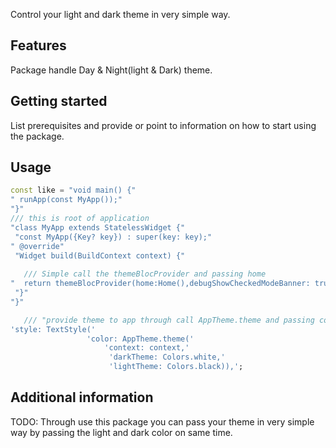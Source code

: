 <!-- 
This README describes the package. If you publish this package to pub.dev,
this README's contents appear on the landing page for your package.

For information about how to write a good package README, see the guide for
[writing package pages](https://dart.dev/guides/libraries/writing-package-pages). 

For general information about developing packages, see the Dart guide for
[creating packages](https://dart.dev/guides/libraries/create-library-packages)
and the Flutter guide for
[developing packages and plugins](https://flutter.dev/developing-packages). 
-->

Control your light and dark theme in very simple way.

## Features

Package handle Day & Night(light & Dark) theme.

## Getting started

List prerequisites and provide or point to information on how to
start using the package.

## Usage

```dart
const like = "void main() {"
" runApp(const MyApp());"
"}"
/// this is root of application
"class MyApp extends StatelessWidget {"
 "const MyApp({Key? key}) : super(key: key);"
" @override"
 "Widget build(BuildContext context) {"
   
   /// Simple call the themeBlocProvider and passing home
"  return themeBlocProvider(home:Home(),debugShowCheckedModeBanner: true  );"
 "}"
"}"

   /// "provide theme to app through call AppTheme.theme and passing context,lightTheme color and darkThemeColor".
'style: TextStyle('
                 'color: AppTheme.theme('
                     'context: context,'
                      'darkTheme: Colors.white,'
                      'lightTheme: Colors.black)),';
```

## Additional information

TODO: Through use this package you can pass your theme in very simple way by passing the light and dark color on same time.
